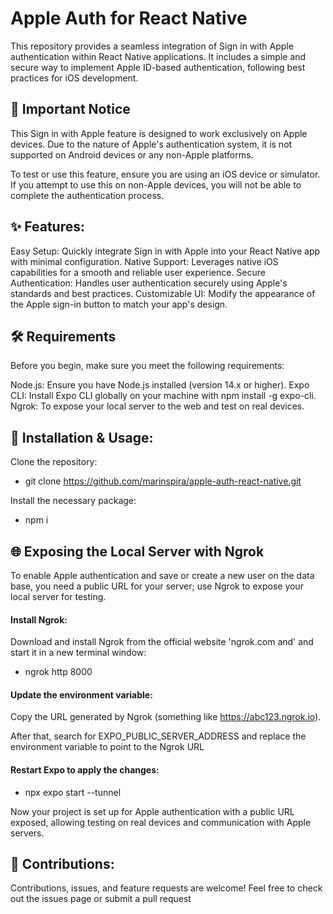 # Apple Auth for React Native

This repository provides a seamless integration of Sign in with Apple authentication within React Native applications. It includes a simple and secure way to implement Apple ID-based authentication, following best practices for iOS development.

## 🚨 Important Notice
This Sign in with Apple feature is designed to work exclusively on Apple devices. Due to the nature of Apple's authentication system, it is not supported on Android devices or any non-Apple platforms.

To test or use this feature, ensure you are using an iOS device or simulator. If you attempt to use this on non-Apple devices, you will not be able to complete the authentication process.

## ✨ Features:
Easy Setup: Quickly integrate Sign in with Apple into your React Native app with minimal configuration.
Native Support: Leverages native iOS capabilities for a smooth and reliable user experience.
Secure Authentication: Handles user authentication securely using Apple's standards and best practices.
Customizable UI: Modify the appearance of the Apple sign-in button to match your app's design.

## 🛠 Requirements
Before you begin, make sure you meet the following requirements:

Node.js: Ensure you have Node.js installed (version 14.x or higher).
Expo CLI: Install Expo CLI globally on your machine with npm install -g expo-cli.
Ngrok: To expose your local server to the web and test on real devices.

## 🚀 Installation & Usage:

Clone the repository:
- git clone https://github.com/marinspira/apple-auth-react-native.git

Install the necessary package:
- npm i

## 🌐 Exposing the Local Server with Ngrok
To enable Apple authentication and save or create a new user on the data base, you need a public URL for your server; use Ngrok to expose your local server for testing.

#### Install Ngrok:

Download and install Ngrok from the official website 'ngrok.com and' and start it in a new terminal window:
- ngrok http 8000

#### Update the environment variable:
Copy the URL generated by Ngrok (something like https://abc123.ngrok.io).

After that, search for EXPO_PUBLIC_SERVER_ADDRESS and replace the environment variable to point to the Ngrok URL

#### Restart Expo to apply the changes:
- npx expo start --tunnel

Now your project is set up for Apple authentication with a public URL exposed, allowing testing on real devices and communication with Apple servers.

## 🤝 Contributions:
Contributions, issues, and feature requests are welcome! Feel free to check out the issues page or submit a pull request
